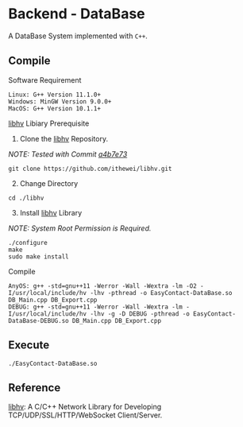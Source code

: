 # Backend - DataBase

A DataBase System implemented with `C++`.

## Compile

Software Requirement
```shell
Linux: G++ Version 11.1.0+
Windows: MinGW Version 9.0.0+
MacOS: G++ Version 10.1.1+
```

[libhv](https://github.com/ithewei/libhv) Libiary Prerequisite

1. Clone the [libhv](https://github.com/ithewei/libhv) Repository.

_NOTE: Tested with Commit [a4b7e73](https://github.com/ithewei/libhv/commit/a4b7e730a60e074cec8166b16f5ec3dd3c4dfd74)_
```shell
git clone https://github.com/ithewei/libhv.git
```

2. Change Directory
```shell
cd ./libhv
```

3. Install [libhv](https://github.com/ithewei/libhv) Library

_NOTE: System Root Permission is Required._
```shell
./configure
make
sudo make install
```

Compile
```shell
AnyOS: g++ -std=gnu++11 -Werror -Wall -Wextra -lm -O2 -I/usr/local/include/hv -lhv -pthread -o EasyContact-DataBase.so DB_Main.cpp DB_Export.cpp
DEBUG: g++ -std=gnu++11 -Werror -Wall -Wextra -lm -I/usr/local/include/hv -lhv -g -D DEBUG -pthread -o EasyContact-DataBase-DEBUG.so DB_Main.cpp DB_Export.cpp
```

## Execute

```shell
./EasyContact-DataBase.so
```

## Reference
[libhv](https://github.com/ithewei/libhv): A C/C++ Network Library for Developing TCP/UDP/SSL/HTTP/WebSocket Client/Server.

